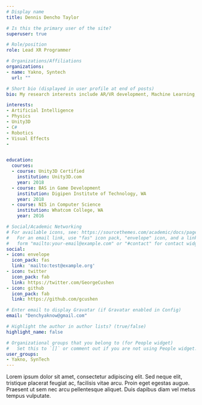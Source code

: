```yaml
---
# Display name
title: Dennis Dencho Taylor

# Is this the primary user of the site?
superuser: true

# Role/position
role: Lead XR Programmer

# Organizations/Affiliations
organizations:
- name: Yakno, Syntech
  url: ""

# Short bio (displayed in user profile at end of posts)
bio: My research interests include AR/VR development, Machine Learning, Fancy Automation, and Algorithms that make your eyes bleed.

interests:
- Artificial Intelligence
- Physics
- Unity3D
- C#
- Robotics
- Visual Effects
- 


education:
  courses:
  - course: Unity3D Certified
    institution: Unity3D.com
    year: 2018
  - course: BAS in Game Development
    institution: Digipen Institute of Technology, WA
    year: 2018
  - course: NIS in Computer Science
    institution: Whatcom College, WA
    year: 2016

# Social/Academic Networking
# For available icons, see: https://sourcethemes.com/academic/docs/page-builder/#icons
#   For an email link, use "fas" icon pack, "envelope" icon, and a link in the
#   form "mailto:your-email@example.com" or "#contact" for contact widget.
social:
- icon: envelope
  icon_pack: fas
  link: 'mailto:test@example.org'
- icon: twitter
  icon_pack: fab
  link: https://twitter.com/GeorgeCushen
- icon: github
  icon_pack: fab
  link: https://github.com/gcushen

# Enter email to display Gravatar (if Gravatar enabled in Config)
email: "Denchyaknow@gmail.com"

# Highlight the author in author lists? (true/false)
highlight_name: false

# Organizational groups that you belong to (for People widget)
#   Set this to `[]` or comment out if you are not using People widget.
user_groups:
- Yakno, SynTech
---
```


Lorem ipsum dolor sit amet, consectetur adipiscing elit. Sed neque elit, tristique placerat feugiat ac, facilisis vitae arcu. Proin eget egestas augue. Praesent ut sem nec arcu pellentesque aliquet. Duis dapibus diam vel metus tempus vulputate.
